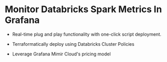 # Monitor Databricks Spark Metrics In Grafana  
  
- Real-time plug and play functionality with one-click script deployment.

- Terraformatically deploy using Databricks Cluster Policies

- Leverage Grafana Mimir Cloud's pricing model 


